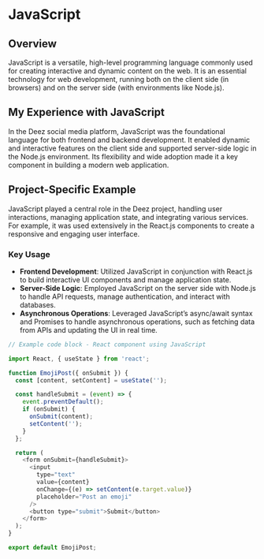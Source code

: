# JavaScript

## Overview
JavaScript is a versatile, high-level programming language commonly used for creating interactive and dynamic content on the web. It is an essential technology for web development, running both on the client side (in browsers) and on the server side (with environments like Node.js).

## My Experience with JavaScript
In the Deez social media platform, JavaScript was the foundational language for both frontend and backend development. It enabled dynamic and interactive features on the client side and supported server-side logic in the Node.js environment. Its flexibility and wide adoption made it a key component in building a modern web application.

## Project-Specific Example
JavaScript played a central role in the Deez project, handling user interactions, managing application state, and integrating various services. For example, it was used extensively in the React.js components to create a responsive and engaging user interface.

### Key Usage
- **Frontend Development**: Utilized JavaScript in conjunction with React.js to build interactive UI components and manage application state.
- **Server-Side Logic**: Employed JavaScript on the server side with Node.js to handle API requests, manage authentication, and interact with databases.
- **Asynchronous Operations**: Leveraged JavaScript’s async/await syntax and Promises to handle asynchronous operations, such as fetching data from APIs and updating the UI in real time.

```javascript
// Example code block - React component using JavaScript

import React, { useState } from 'react';

function EmojiPost({ onSubmit }) {
  const [content, setContent] = useState('');

  const handleSubmit = (event) => {
    event.preventDefault();
    if (onSubmit) {
      onSubmit(content);
      setContent('');
    }
  };

  return (
    <form onSubmit={handleSubmit}>
      <input
        type="text"
        value={content}
        onChange={(e) => setContent(e.target.value)}
        placeholder="Post an emoji"
      />
      <button type="submit">Submit</button>
    </form>
  );
}

export default EmojiPost;
